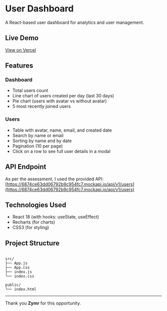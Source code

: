 # User Dashboard

A React-based user dashboard for analytics and user management.

## Live Demo  
[View on Vercel](https://web-development-assignment-zymr.vercel.app/)

## Features

### Dashboard
- Total users count  
- Line chart of users created per day (last 30 days)  
- Pie chart (users with avatar vs without avatar)  
- 5 most recently joined users  

### Users
- Table with avatar, name, email, and created date  
- Search by name or email  
- Sorting by name and by date  
- Pagination (10 per page)  
- Click on a row to see full user details in a modal  

## API Endpoint  
As per the assessment, I used the provided API:  
[https://6874ce63dd06792b9c954fc7.mockapi.io/api/v1/users](https://6874ce63dd06792b9c954fc7.mockapi.io/api/v1/users)

## Technologies Used
- React 18 (with hooks: useState, useEffect)  
- Recharts (for charts)  
- CSS3 (for styling)  

## Project Structure
```

src/
├── App.js
├── App.css
├── index.js
└── index.css

public/
└── index.html

```


---

Thank you **Zymr** for this opportunity.

